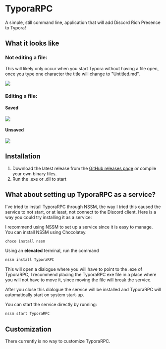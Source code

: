 # TyporaRPC

A simple, still command line, application that will add Discord Rich Presence to Typora!

## What it looks like

### Not editing a file:

This will likely only occur when you start Typora without having a file open, once you type one character the title will change to "Untitled.md".

![](https://cdn.myuuiii.moe/projects/typorarpc/not_editing.png)

### Editing a file:

#### Saved

![](https://cdn.myuuiii.moe/projects/typorarpc/edit_saved.png)

#### Unsaved

![](https://cdn.myuuiii.moe/projects/typorarpc/edit_unsaved.png)

## Installation

1. Download the latest release from the [GitHub releases page](https://github.com/Myuuiii/TyporaRPC/releases) *or* compile your own binary files.
2. Run the .exe or .dll to start

## What about setting up TyporaRPC as a service?

I've tried to install TyporaRPC through NSSM, the way I tried this caused the service to not start, or at least, not connect to the Discord client. Here is a way you could try installing it as a service:

I recommend using NSSM to set up a service since it is easy to manage. You can install NSSM using Chocolatey. 

```bash
choco install nssm
```

Using an **elevated** terminal, run the command 

```bash
nssm install TyporaRPC
```

This will open a dialogue where you will have to point to the .exe of TyporaRPC, I recommend placing the TyporaRPC exe file in a place where you will not have to move it, since moving the file will break the service. 

After you close this dialogue the service will be installed and TyporaRPC will automatically start on system start-up.

You can start the service directly by running:

```bash
nssm start TyporaRPC
```

## Customization

There currently is no way to customize TyporaRPC.